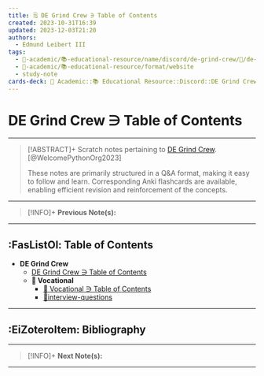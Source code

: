 ```yaml
---
title: 🗒️ DE Grind Crew ∋ Table of Contents
created: 2023-10-31T16:39
updated: 2023-12-03T21:20
authors:
  - Edmund Leibert III
tags:
  - 🔴-academic/📚-educational-resource/name/discord/de-grind-crew/🔖/de-grind-crew-∋-table-of-contents
  - 🔴-academic/📚-educational-resource/format/website
  - study-note
cards-deck: 🔴 Academic::📚 Educational Resource::Discord::DE Grind Crew::DE Grind Crew ∋ Table of Contents
---
```


# DE Grind Crew ∋ Table of Contents

---

> [!ABSTRACT]+ 
> Scratch notes pertaining to [DE Grind Crew](https://discord.gg/kqAxUDp8v4). [@WelcomePythonOrg2023]
> 
> These notes are primarily structured in a Q&A format, making it easy to follow and learn. Corresponding Anki flashcards are available, enabling efficient revision and reinforcement of the concepts.

---

> [!INFO]+ 
> **Previous Note(s):**
> 

---

## :FasListOl: Table of Contents

- **DE Grind Crew**
	- [DE Grind Crew ∋ Table of Contents](the-vault/src/🔴%20Academic/📚%20Educational%20Resource/Discord/DE%20Grind%20Crew/DE%20Grind%20Crew%20∋%20Table%20of%20Contents.md)
	- **💼 Vocational**
		- [💼 Vocational ∋ Table of Contents](the-vault/src/🔴%20Academic/📚%20Educational%20Resource/Discord/DE%20Grind%20Crew/💼%20Vocational/💼%20Vocational%20∋%20Table%20of%20Contents.md)
		- [📒interview-questions](the-vault/src/🔴%20Academic/📚%20Educational%20Resource/Discord/DE%20Grind%20Crew/💼%20Vocational/📒interview-questions.md)

---

## :EiZoteroItem: Bibliography

---

> [!INFO]+
> **Next Note(s):**

---
